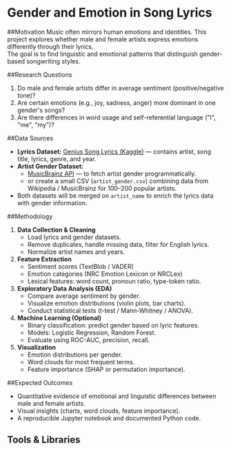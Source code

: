 # Gender and Emotion in Song Lyrics

##Motivation
Music often mirrors human emotions and identities. This project explores whether male and female artists express emotions differently through their lyrics.  
The goal is to find linguistic and emotional patterns that distinguish gender-based songwriting styles.

##Research Questions
1. Do male and female artists differ in average sentiment (positive/negative tone)?
2. Are certain emotions (e.g., joy, sadness, anger) more dominant in one gender's songs?
3. Are there differences in word usage and self-referential language ("I", "me", "my")?

##Data Sources
- **Lyrics Dataset:** [Genius Song Lyrics (Kaggle)](https://www.kaggle.com/datasets/alik05/songlyrics) — contains artist, song title, lyrics, genre, and year.  
- **Artist Gender Dataset:** 
  - [MusicBrainz API](https://musicbrainz.org/doc/MusicBrainz_API) — to fetch artist gender programmatically.  
  - or create a small CSV (`artist_gender.csv`) combining data from Wikipedia / MusicBrainz for 100–200 popular artists.
- Both datasets will be merged on `artist_name` to enrich the lyrics data with gender information.

##Methodology
1. **Data Collection & Cleaning**
   - Load lyrics and gender datasets.
   - Remove duplicates, handle missing data, filter for English lyrics.
   - Normalize artist names and years.
2. **Feature Extraction**
   - Sentiment scores (TextBlob / VADER)
   - Emotion categories (NRC Emotion Lexicon or NRCLex)
   - Lexical features: word count, pronoun ratio, type-token ratio.
3. **Exploratory Data Analysis (EDA)**
   - Compare average sentiment by gender.
   - Visualize emotion distributions (violin plots, bar charts).
   - Conduct statistical tests (t-test / Mann-Whitney / ANOVA).
4. **Machine Learning (Optional)**
   - Binary classification: predict gender based on lyric features.
   - Models: Logistic Regression, Random Forest.
   - Evaluate using ROC-AUC, precision, recall.
5. **Visualization**
   - Emotion distributions per gender.
   - Word clouds for most frequent terms.
   - Feature importance (SHAP or permutation importance).

##Expected Outcomes
- Quantitative evidence of emotional and linguistic differences between male and female artists.  
- Visual insights (charts, word clouds, feature importance).  
- A reproducible Jupyter notebook and documented Python code.

## Tools & Libraries
